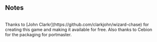 ## Notes
<br/>
Thanks to [John Clarkr](https://github.com/clarkjohn/wizard-chase) for creating this game and making it available for free. Also thanks to Cebion for the packaging for portmaster.
<br/>
